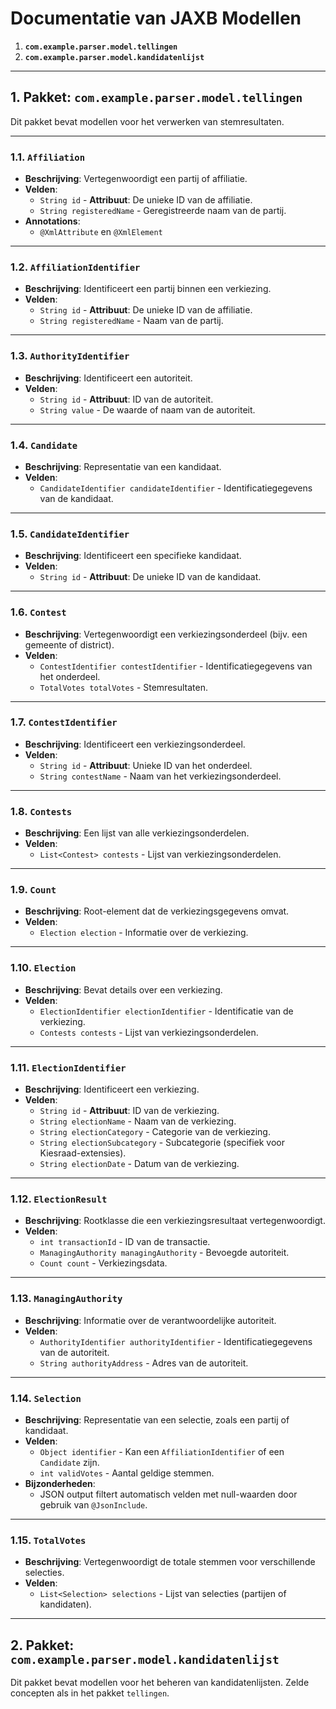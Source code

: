 # Documentatie van JAXB Modellen

1. **`com.example.parser.model.tellingen`**
2. **`com.example.parser.model.kandidatenlijst`**

---

## **1. Pakket: `com.example.parser.model.tellingen`**
Dit pakket bevat modellen voor het verwerken van stemresultaten.

---

### **1.1. `Affiliation`**
- **Beschrijving**: Vertegenwoordigt een partij of affiliatie.
- **Velden**:
    - `String id` - **Attribuut**: De unieke ID van de affiliatie.
    - `String registeredName` - Geregistreerde naam van de partij.
- **Annotations**:
    - `@XmlAttribute` en `@XmlElement`

---

### **1.2. `AffiliationIdentifier`**
- **Beschrijving**: Identificeert een partij binnen een verkiezing.
- **Velden**:
    - `String id` - **Attribuut**: De unieke ID van de affiliatie.
    - `String registeredName` - Naam van de partij.

---

### **1.3. `AuthorityIdentifier`**
- **Beschrijving**: Identificeert een autoriteit.
- **Velden**:
    - `String id` - **Attribuut**: ID van de autoriteit.
    - `String value` - De waarde of naam van de autoriteit.

---

### **1.4. `Candidate`**
- **Beschrijving**: Representatie van een kandidaat.
- **Velden**:
    - `CandidateIdentifier candidateIdentifier` - Identificatiegegevens van de kandidaat.

---

### **1.5. `CandidateIdentifier`**
- **Beschrijving**: Identificeert een specifieke kandidaat.
- **Velden**:
    - `String id` - **Attribuut**: De unieke ID van de kandidaat.

---

### **1.6. `Contest`**
- **Beschrijving**: Vertegenwoordigt een verkiezingsonderdeel (bijv. een gemeente of district).
- **Velden**:
    - `ContestIdentifier contestIdentifier` - Identificatiegegevens van het onderdeel.
    - `TotalVotes totalVotes` - Stemresultaten.

---

### **1.7. `ContestIdentifier`**
- **Beschrijving**: Identificeert een verkiezingsonderdeel.
- **Velden**:
    - `String id` - **Attribuut**: Unieke ID van het onderdeel.
    - `String contestName` - Naam van het verkiezingsonderdeel.

---

### **1.8. `Contests`**
- **Beschrijving**: Een lijst van alle verkiezingsonderdelen.
- **Velden**:
    - `List<Contest> contests` - Lijst van verkiezingsonderdelen.

---

### **1.9. `Count`**
- **Beschrijving**: Root-element dat de verkiezingsgegevens omvat.
- **Velden**:
    - `Election election` - Informatie over de verkiezing.

---

### **1.10. `Election`**
- **Beschrijving**: Bevat details over een verkiezing.
- **Velden**:
    - `ElectionIdentifier electionIdentifier` - Identificatie van de verkiezing.
    - `Contests contests` - Lijst van verkiezingsonderdelen.

---

### **1.11. `ElectionIdentifier`**
- **Beschrijving**: Identificeert een verkiezing.
- **Velden**:
    - `String id` - **Attribuut**: ID van de verkiezing.
    - `String electionName` - Naam van de verkiezing.
    - `String electionCategory` - Categorie van de verkiezing.
    - `String electionSubcategory` - Subcategorie (specifiek voor Kiesraad-extensies).
    - `String electionDate` - Datum van de verkiezing.

---

### **1.12. `ElectionResult`**
- **Beschrijving**: Rootklasse die een verkiezingsresultaat vertegenwoordigt.
- **Velden**:
    - `int transactionId` - ID van de transactie.
    - `ManagingAuthority managingAuthority` - Bevoegde autoriteit.
    - `Count count` - Verkiezingsdata.

---

### **1.13. `ManagingAuthority`**
- **Beschrijving**: Informatie over de verantwoordelijke autoriteit.
- **Velden**:
    - `AuthorityIdentifier authorityIdentifier` - Identificatiegegevens van de autoriteit.
    - `String authorityAddress` - Adres van de autoriteit.

---

### **1.14. `Selection`**
- **Beschrijving**: Representatie van een selectie, zoals een partij of kandidaat.
- **Velden**:
    - `Object identifier` - Kan een `AffiliationIdentifier` of een `Candidate` zijn.
    - `int validVotes` - Aantal geldige stemmen.
- **Bijzonderheden**:
    - JSON output filtert automatisch velden met null-waarden door gebruik van `@JsonInclude`.

---

### **1.15. `TotalVotes`**
- **Beschrijving**: Vertegenwoordigt de totale stemmen voor verschillende selecties.
- **Velden**:
    - `List<Selection> selections` - Lijst van selecties (partijen of kandidaten).

---

## **2. Pakket: `com.example.parser.model.kandidatenlijst`**
Dit pakket bevat modellen voor het beheren van kandidatenlijsten. Zelde concepten als in het pakket `tellingen`.

